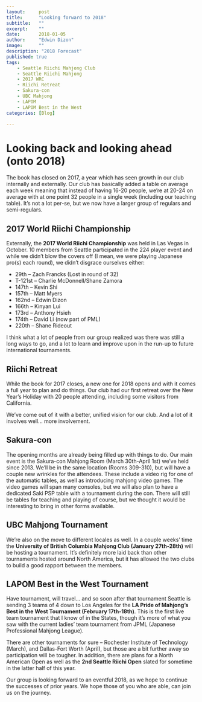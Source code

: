```yaml
---
layout:     post
title:      "Looking forward to 2018"
subtitle:   ""
excerpt:    ""
date:       2018-01-05
author:	    "Edwin Dizon"
image:      ""
description: "2018 Forecast"
published: true 
tags:
    - Seattle Riichi Mahjong Club
    - Seattle Riichi Mahjong
    - 2017 WRC
    - Riichi Retreat
    - Sakura-con
    - UBC Mahjong
    - LAPOM
    - LAPOM Best in the West
categories: [Blog]

---
```


# Looking back and looking ahead (onto 2018)

The book has closed on 2017, a year which has seen growth in our club
internally and externally. Our club has basically added a table on
average each week meaning that instead of having 16-20 people, we’re
at 20-24 on average with at one point 32 people in a single week
(including our teaching table). It’s not a lot per-se, but we now have
a larger group of regulars and semi-regulars.

## 2017 World Riichi Championship

Externally, the **2017 World Riichi Championship** was held in Las Vegas
in October. 10 members from Seattle participated in the 224 player
event and while we didn’t blow the covers off (I mean, we were playing
Japanese pro(s) each round), we didn’t disgrace ourselves either:

* 29th – Zach Francks (Lost in round of 32)
* T-121st – Charlie McDonnell/Shane Zamora
* 147th – Kevin Shi
* 157th – Matt Myers
* 162nd – Edwin Dizon
* 166th – Kinyan Lui
* 173rd – Anthony Hsieh
* 174th – David Li (now part of PML)
* 220th – Shane Rideout

I think what a lot of people from our group realized was there was
still a long ways to go, and a lot to learn and improve upon in the
run-up to future international tournaments.

## Riichi Retreat

While the book for 2017 closes, a new one for 2018 opens and with it
comes a full year to plan and do things. Our club had our first
retreat over the New Year’s Holiday with 20 people attending,
including some visitors from California.

We’ve come out of it with a better, unified vision for our club. And a
lot of it involves well… more involvement.

## Sakura-con

The opening months are already being filled up with things to do. Our
main event is the Sakura-con Mahjong Room (March 30th-April 1st) we’ve
held since 2013. We’ll be in the same location (Rooms 309-310), but
will have a couple new wrinkles for the attendees. These include a
video rig for one of the automatic tables, as well as introducing
mahjong video games. The video games will span many consoles, but we
will also plan to have a dedicated Saki PSP table with a tournament
during the con. There will still be tables for teaching and playing of
course, but we thought it would be interesting to bring in other forms
available.

## UBC Mahjong Tournament

We’re also on the move to different locales as well. In a couple
weeks’ time the **University of British Columbia Mahjong Club (January
27th-28th)** will be hosting a tournament. It’s definitely more laid
back than other tournaments hosted around North America, but it has
allowed the two clubs to build a good rapport between the members.

## LAPOM Best in the West Tournament

Have tournament, will travel… and so soon after that tournament
Seattle is sending 3 teams of 4 down to Los Angeles for the **LA Pride
of Mahjong’s Best in the West Tournament (February 17th-18th)**. This is
the first live team tournament that I know of in the States, though
it’s more of what you saw with the current ladies’ team tournament
from JPML (Japanese Professional Mahjong League).

There are other tournaments for sure – Rochester Institute of
Technology (March), and Dallas-Fort Worth (April), but those are a bit
further away so participation will be tougher. In addition, there are
plans for a North American Open as well as the **2nd Seattle Riichi Open**
slated for sometime in the latter half of this year.

Our group is looking forward to an eventful 2018, as we hope to
continue the successes of prior years. We hope those of you who are
able, can join us on the journey.